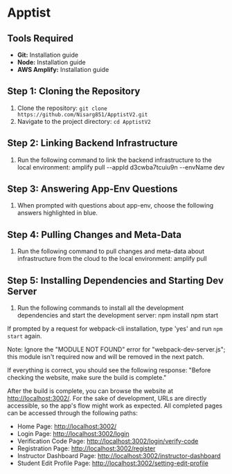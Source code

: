 # Apptist

## Tools Required
- **Git:** Installation guide
- **Node:** Installation guide
- **AWS Amplify:** Installation guide

## Step 1: Cloning the Repository
1. Clone the repository: `git clone https://github.com/Nisarg851/ApptistV2.git`
2. Navigate to the project directory: `cd ApptistV2`

## Step 2: Linking Backend Infrastructure
1. Run the following command to link the backend infrastructure to the local environment:
amplify pull --appId d3cwba7tcuiu9n --envName dev


## Step 3: Answering App-Env Questions
1. When prompted with questions about app-env, choose the following answers highlighted in blue.

## Step 4: Pulling Changes and Meta-Data
1. Run the following command to pull changes and meta-data about infrastructure from the cloud to the local environment:
amplify pull


## Step 5: Installing Dependencies and Starting Dev Server
1. Run the following commands to install all the development dependencies and start the development server:
npm install
npm start

If prompted by a request for webpack-cli installation, type 'yes' and run `npm start` again.

Note: Ignore the "MODULE NOT FOUND" error for "webpack-dev-server.js"; this module isn't required now and will be removed in the next patch.

If everything is correct, you should see the following response:
"Before checking the website, make sure the build is complete."

After the build is complete, you can browse the website at [http://localhost:3002/](http://localhost:3002/). For the sake of development, URLs are directly accessible, so the app's flow might work as expected. All completed pages can be accessed through the following paths:
- Home Page: [http://localhost:3002/](http://localhost:3002/)
- Login Page: [http://localhost:3002/login](http://localhost:3002/login)
- Verification Code Page: [http://localhost:3002/login/verify-code](http://localhost:3002/login/verify-code)
- Registration Page: [http://localhost:3002/register](http://localhost:3002/register)
- Instructor Dashboard Page: [http://localhost:3002/instructor-dashboard](http://localhost:3002/instructor-dashboard)
- Student Edit Profile Page: [http://localhost:3002/setting-edit-profile](http://localhost:3002/setting-edit-profile)
